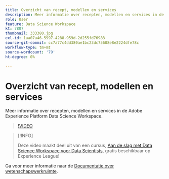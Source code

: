 ```yaml
---
title: Overzicht van recept, modellen en services
description: Meer informatie over recepten, modellen en services in de Adobe Experience Platform Data Science Workspace.
role: User
feature: Data Science Workspace
kt: 7807
thumbnail: 333380.jpg
exl-id: 1aa07a46-5997-4288-959d-2d255fd76983
source-git-commit: cc7a77c4dd380ae1bc23dc75608e8e2224dfe78c
workflow-type: tm+mt
source-wordcount: '79'
ht-degree: 0%

---
```


# Overzicht van recept, modellen en services

Meer informatie over recepten, modellen en services in de Adobe Experience Platform Data Science Workspace.

>[!VIDEO](https://video.tv.adobe.com/v/333380?quality=12&learn=on)

>[!INFO]
>
> Deze video maakt deel uit van een cursus, [Aan de slag met Data Science Workspace voor Data Scientists](https://experienceleague.adobe.com/?recommended=ExperiencePlatform-U-1-2021.1.dsw), gratis beschikbaar op Experience League!

Ga voor meer informatie naar de [Documentatie over wetenschapswerkruimte](https://experienceleague.adobe.com/docs/experience-platform/data-science-workspace/home.html).
